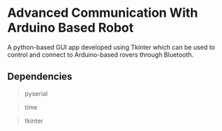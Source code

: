 # Advanced Communication With Arduino Based Robot
A python-based GUI app developed using Tkinter which can be used to control and connect to Arduino-based rovers through Bluetooth.
## Dependencies 
>pyserial

>time

>tkinter 

